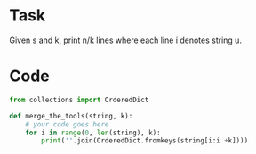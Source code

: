 # Task 
Given s and k, print n/k lines where each line i denotes string u.
# Code 
```python 
from collections import OrderedDict

def merge_the_tools(string, k):
    # your code goes here
    for i in range(0, len(string), k):
        print(''.join(OrderedDict.fromkeys(string[i:i +k])))

```
